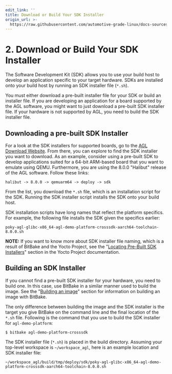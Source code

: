 ```yaml
---
edit_link: ''
title: Download or Build Your SDK Installer
origin_url: >-
  https://raw.githubusercontent.com/automotive-grade-linux/docs-sources/master/docs/getting-started/app-workflow-sdk.md
---
```


<!-- WARNING: This file is generated by fetch_docs.js using /home/boron/Documents/AGL/docs-webtemplate/site/_data/tocs/getting_started/master/image-development-workflow-getting-started-book.yml -->

# 2. Download or Build Your SDK Installer #

The Software Development Kit (SDK) allows you to use your build host
to develop an application specific to your target hardware.
SDKs are installed onto your build host by running an SDK installer
file (``*.sh``).

You must either download a pre-built installer file for your SDK or
build an installer file.
If you are developing an application for a board supported by the AGL software, you might
want to just download a pre-built SDK installer file.
If your hardware is not supported by AGL, you need to build the SDK installer file.

## Downloading a pre-built SDK Installer ##

For a look at the SDK installers for supported boards, go to the
[AGL Download Website](https://download.automotivelinux.org/AGL/release/).
From there, you can explore to find the SDK installer you want to download.
As an example, consider using a pre-built SDK to develop applications suited for a 64-bit
ARM-based board that you want to emulate using QEMU.
Furthermore, you are using the 8.0.0 "Halibut" release of the AGL software.
Follow these links:

```
halibut -> 8.0.0 -> qemuarm64 -> deploy -> sdk
```

From the list, you download the ``*.sh`` file, which is an installation script for the SDK.
Running the SDK installer script installs the SDK onto your build host.

SDK installation scripts have long names that reflect the platform specifics.
For example, the following file installs the SDK given the specifics earlier:

``poky-agl-glibc-x86_64-agl-demo-platform-crosssdk-aarch64-toolchain-8.0.0.sh``

**NOTE:** If you want to know more about SDK installer file naming, which is a result of
BitBake and the Yocto Project, see the
"[Locating Pre-Built SDK Installers](https://yoctoproject.org/docs/2.4.4/sdk-manual/sdk-manual.html#sdk-locating-pre-built-sdk-installers)"
section in the Yocto Project documentation.

## Building an SDK Installer ##

If you cannot find a pre-built SDK installer for your hardware, you need to build one.
In this case, use BitBake in a similar manner used to build the image.
See the
"[Building an image](./app-workflow-image.html#building-an-image)"
section for information on building an image with BitBake.

The only difference between building the image and the SDK installer
is the target you give BitBake on the command line and the final location of
the ``*.sh`` file.
Following is the command that you use to build the SDK installer for ``agl-demo-platform``:

```
$ bitbake agl-demo-platform-crosssdk
```

The SDK installer file (``*.sh``) is placed in the build directory.
Assuming your top-level workspace is ``~/workspace_agl``, here is an example location
and SDK installer file:

```
~/workspace_agl/build/tmp/deploy/sdk/poky-agl-glibc-x86_64-agl-demo-platform-crosssdk-aarch64-toolchain-8.0.0.sh
```
